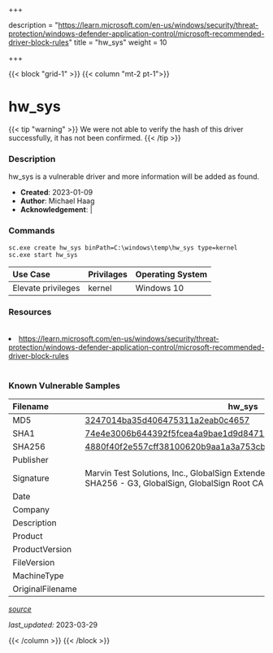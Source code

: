 +++

description = "https://learn.microsoft.com/en-us/windows/security/threat-protection/windows-defender-application-control/microsoft-recommended-driver-block-rules"
title = "hw_sys"
weight = 10

+++


{{< block "grid-1" >}}
{{< column "mt-2 pt-1">}}


# hw_sys 


{{< tip "warning" >}}
We were not able to verify the hash of this driver successfully, it has not been confirmed.
{{< /tip >}}


### Description

hw_sys is a vulnerable driver and more information will be added as found.

- **Created**: 2023-01-09
- **Author**: Michael Haag
- **Acknowledgement**:  | [](https://twitter.com/)

### Commands

```
sc.exe create hw_sys binPath=C:\windows\temp\hw_sys type=kernel
sc.exe start hw_sys
```

| Use Case | Privilages | Operating System | 
|:---- | ---- | ---- |
| Elevate privileges | kernel | Windows 10 |

### Resources
<br>
<li><a href=" https://learn.microsoft.com/en-us/windows/security/threat-protection/windows-defender-application-control/microsoft-recommended-driver-block-rules"> https://learn.microsoft.com/en-us/windows/security/threat-protection/windows-defender-application-control/microsoft-recommended-driver-block-rules</a></li>
<br>

### Known Vulnerable Samples

| Filename | hw_sys |
|:---- | ---- | 
| MD5 | <a href="https://www.virustotal.com/gui/file/3247014ba35d406475311a2eab0c4657">3247014ba35d406475311a2eab0c4657</a> |
| SHA1 | <a href="https://www.virustotal.com/gui/file/74e4e3006b644392f5fcea4a9bae1d9d84714b57">74e4e3006b644392f5fcea4a9bae1d9d84714b57</a> |
| SHA256 | <a href="https://www.virustotal.com/gui/file/4880f40f2e557cff38100620b9aa1a3a753cb693af16cd3d95841583edcb57a8">4880f40f2e557cff38100620b9aa1a3a753cb693af16cd3d95841583edcb57a8</a> |
| Publisher |  |
| Signature | Marvin Test Solutions, Inc., GlobalSign Extended Validation CodeSigning CA - SHA256 - G3, GlobalSign, GlobalSign Root CA - R1   |
| Date |  |
| Company |  |
| Description |  |
| Product |  |
| ProductVersion |  |
| FileVersion |  |
| MachineType |  |
| OriginalFilename |  |



[*source*](https://github.com/magicsword-io/LOLDrivers/tree/main/yaml/hw_sys.yml)

*last_updated:* 2023-03-29








{{< /column >}}
{{< /block >}}
